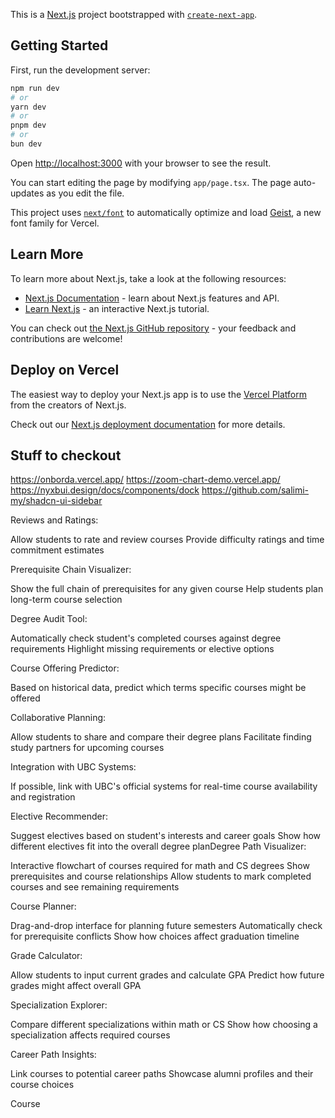 This is a [Next.js](https://nextjs.org) project bootstrapped with [`create-next-app`](https://nextjs.org/docs/app/api-reference/cli/create-next-app).

## Getting Started

First, run the development server:

```bash
npm run dev
# or
yarn dev
# or
pnpm dev
# or
bun dev
```

Open [http://localhost:3000](http://localhost:3000) with your browser to see the result.

You can start editing the page by modifying `app/page.tsx`. The page auto-updates as you edit the file.

This project uses [`next/font`](https://nextjs.org/docs/app/building-your-application/optimizing/fonts) to automatically optimize and load [Geist](https://vercel.com/font), a new font family for Vercel.

## Learn More

To learn more about Next.js, take a look at the following resources:

- [Next.js Documentation](https://nextjs.org/docs) - learn about Next.js features and API.
- [Learn Next.js](https://nextjs.org/learn) - an interactive Next.js tutorial.

You can check out [the Next.js GitHub repository](https://github.com/vercel/next.js) - your feedback and contributions are welcome!

## Deploy on Vercel

The easiest way to deploy your Next.js app is to use the [Vercel Platform](https://vercel.com/new?utm_medium=default-template&filter=next.js&utm_source=create-next-app&utm_campaign=create-next-app-readme) from the creators of Next.js.

Check out our [Next.js deployment documentation](https://nextjs.org/docs/app/building-your-application/deploying) for more details.

## Stuff to checkout

<https://onborda.vercel.app/>
<https://zoom-chart-demo.vercel.app/>
<https://nyxbui.design/docs/components/dock>
<https://github.com/salimi-my/shadcn-ui-sidebar>

Reviews and Ratings:

Allow students to rate and review courses
Provide difficulty ratings and time commitment estimates

Prerequisite Chain Visualizer:

Show the full chain of prerequisites for any given course
Help students plan long-term course selection

Degree Audit Tool:

Automatically check student's completed courses against degree requirements
Highlight missing requirements or elective options

Course Offering Predictor:

Based on historical data, predict which terms specific courses might be offered

Collaborative Planning:

Allow students to share and compare their degree plans
Facilitate finding study partners for upcoming courses

Integration with UBC Systems:

If possible, link with UBC's official systems for real-time course availability and registration

Elective Recommender:

Suggest electives based on student's interests and career goals
Show how different electives fit into the overall degree planDegree Path Visualizer:

Interactive flowchart of courses required for math and CS degrees
Show prerequisites and course relationships
Allow students to mark completed courses and see remaining requirements

Course Planner:

Drag-and-drop interface for planning future semesters
Automatically check for prerequisite conflicts
Show how choices affect graduation timeline

Grade Calculator:

Allow students to input current grades and calculate GPA
Predict how future grades might affect overall GPA

Specialization Explorer:

Compare different specializations within math or CS
Show how choosing a specialization affects required courses

Career Path Insights:

Link courses to potential career paths
Showcase alumni profiles and their course choices

Course
